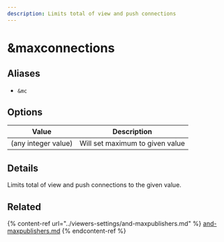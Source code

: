 ```yaml
---
description: Limits total of view and push connections
---
```


# \&maxconnections

## Aliases

* `&mc`

## Options

| Value               | Description                     |
| ------------------- | ------------------------------- |
| (any integer value) | Will set maximum to given value |

## Details

Limits total of view and push connections to the given value.

## Related

{% content-ref url="../viewers-settings/and-maxpublishers.md" %}
[and-maxpublishers.md](../viewers-settings/and-maxpublishers.md)
{% endcontent-ref %}
